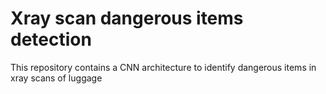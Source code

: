 # Xray scan dangerous items detection
This repository contains a CNN architecture to identify dangerous items in xray scans of luggage
